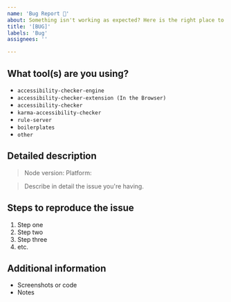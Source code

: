 ```yaml
---
name: 'Bug Report 🐛'
about: Something isn't working as expected? Here is the right place to report.
title: '[BUG]'
labels: 'Bug'
assignees: ''

---
```


<!-- Feel free to remove sections that aren't relevant.

## Title line template: [Title]: Brief description

-->

## What tool(s) are you using?

<!--
  Please select one or more of the options below. Please delete the lines of options that you are not using.
-->

- `accessibility-checker-engine`
- `accessibility-checker-extension (In the Browser)`
- `accessibility-checker`
- `karma-accessibility-checker`
- `rule-server`
- `boilerplates`
- `other`

## Detailed description

> Node version:
> Platform: 

> Describe in detail the issue you're having.

## Steps to reproduce the issue

1. Step one
2. Step two
3. Step three
4. etc.


## Additional information

- Screenshots or code
- Notes
<!-- Provide as much useful information as you can -->
